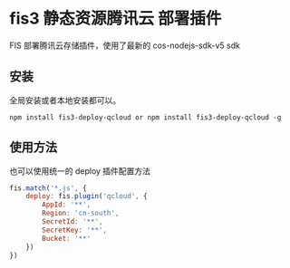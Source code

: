 # fis3 静态资源腾讯云 部署插件

FIS 部署腾讯云存储插件，使用了最新的 cos-nodejs-sdk-v5 sdk

## 安装

全局安装或者本地安装都可以。

```
npm install fis3-deploy-qcloud or npm install fis3-deploy-qcloud -g
```

## 使用方法

也可以使用统一的 deploy 插件配置方法

```js
fis.match('*.js', {
    deploy: fis.plugin('qcloud', {
        AppId: '**',
        Region: 'cn-south',
        SecretId: '**',
        SecretKey: '**',
        Bucket: '**'
    })
})
```
